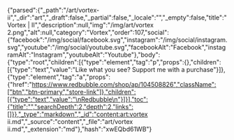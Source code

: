 {"parsed":{"_path":"/art/vortex-ii","_dir":"art","_draft":false,"_partial":false,"_locale":"","_empty":false,"title":"Vortex | II","description":null,"img":"/img/art/vortex 2.png","alt":null,"category":"Vortex","order":107,"social":{"facebook":"/img/social/facebook.svg","instagram":"/img/social/instagram.svg","youtube":"/img/social/youtube.svg","facebookAlt":"Facebook","instagramAlt":"Instagram","youtubeAlt":"Youtube"},"body":{"type":"root","children":[{"type":"element","tag":"p","props":{},"children":[{"type":"text","value":"Like what you see? Support me with a purchase"}]},{"type":"element","tag":"a","props":{"href":"https://www.redbubble.com/shop/ap/104508826","className":["btn","btn-primary","store-link"]},"children":[{"type":"text","value":"\nRedbubble\n"}]}],"toc":{"title":"","searchDepth":2,"depth":2,"links":[]}},"_type":"markdown","_id":"content:art:vortex ii.md","_source":"content","_file":"art/vortex ii.md","_extension":"md"},"hash":"xwEQbd61WB"}